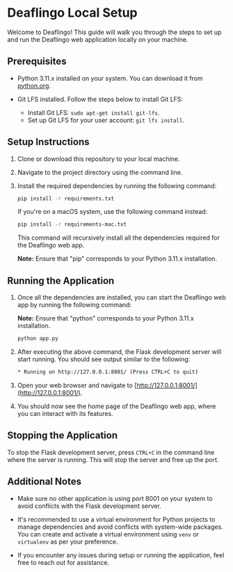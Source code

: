 # Deaflingo Local Setup

Welcome to Deaflingo! This guide will walk you through the steps to set up and run the Deaflingo web application locally on your machine.

## Prerequisites

- Python 3.11.x installed on your system. You can download it from [python.org](https://www.python.org/downloads/).
  
- Git LFS installed. Follow the steps below to install Git LFS:
    - Install Git LFS: `sudo apt-get install git-lfs`.
    - Set up Git LFS for your user account: `git lfs install`.

## Setup Instructions

1. Clone or download this repository to your local machine.

2. Navigate to the project directory using the command line.

3. Install the required dependencies by running the following command:

    ```bash
    pip install -r requirements.txt
    ```

    If you're on a macOS system, use the following command instead:

    ```bash
    pip install -r requirements-mac.txt
    ```

    This command will recursively install all the dependencies required for the Deaflingo web app.

    **Note:** Ensure that "pip" corresponds to your Python 3.11.x installation.

## Running the Application

1. Once all the dependencies are installed, you can start the Deaflingo web app by running the following command:

    **Note:** Ensure that "python" corresponds to your Python 3.11.x installation.

    ```bash
    python app.py
    ```

2. After executing the above command, the Flask development server will start running. You should see output similar to the following:

    ```bash
    * Running on http://127.0.0.1:8001/ (Press CTRL+C to quit)
    ```

3. Open your web browser and navigate to [http://127.0.0.1:8001/](http://127.0.0.1:8001/).

4. You should now see the home page of the Deaflingo web app, where you can interact with its features.

## Stopping the Application

To stop the Flask development server, press `CTRL+C` in the command line where the server is running. This will stop the server and free up the port.

## Additional Notes

- Make sure no other application is using port 8001 on your system to avoid conflicts with the Flask development server.

- It's recommended to use a virtual environment for Python projects to manage dependencies and avoid conflicts with system-wide packages. You can create and activate a virtual environment using `venv` or `virtualenv` as per your preference.

- If you encounter any issues during setup or running the application, feel free to reach out for assistance.
